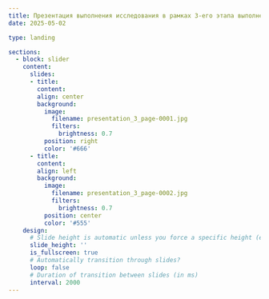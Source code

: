 ```yaml
---
title: Презентация выполнения исследования в рамках 3-его этапа выполнения
date: 2025-05-02

type: landing

sections:
  - block: slider
    content:
      slides:
      - title:
        content:
        align: center
        background:
          image:
            filename: presentation_3_page-0001.jpg
            filters:
              brightness: 0.7
          position: right
          color: '#666'
      - title: 
        content:
        align: left
        background:
          image:
            filename: presentation_3_page-0002.jpg
            filters:
              brightness: 0.7
          position: center
          color: '#555'
    design:
      # Slide height is automatic unless you force a specific height (e.g. '400px')
      slide_height: ''
      is_fullscreen: true
      # Automatically transition through slides?
      loop: false
      # Duration of transition between slides (in ms)
      interval: 2000
---
```

